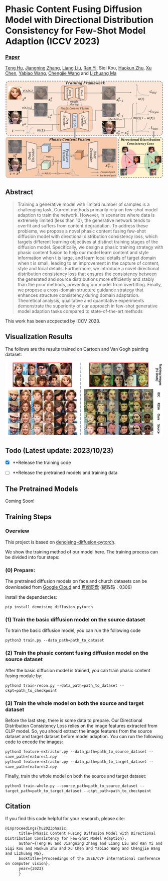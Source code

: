 # Phasic Content Fusing Diffusion Model with Directional Distribution Consistency for Few-Shot Model Adaption (ICCV 2023)

###  [Paper](https://arxiv.org/abs/2309.03729)
<!-- <br> -->
[Teng Hu](https://github.com/sjtuplayer), [Jiangning Zhang](https://zhangzjn.github.io/), [Liang Liu](https://scholar.google.com/citations?hl=zh-CN&user=Kkg3IPMAAAAJ), [Ran Yi](https://yiranran.github.io/), Siqi Kou, [Haokun Zhu](https://github.com/zwandering), [Xu Chen](https://scholar.google.com/citations?hl=zh-CN&user=1621dVIAAAAJ), [Yabiao Wang](https://scholar.google.com/citations?hl=zh-CN&user=xiK4nFUAAAAJ), [Chengjie Wang](https://scholar.google.com/citations?hl=zh-CN&user=fqte5H4AAAAJ) and [Lizhuang Ma](https://dmcv.sjtu.edu.cn/) 
<!-- <br> -->

![image](imgs/framework.jpg)

## Abstract
>Training a generative model with limited number of samples is a challenging task. Current methods primarily rely on few-shot model adaption to train the network. However, in scenarios where data is extremely limited (less than 10), the generative network tends to overfit and suffers from content degradation. To address these problems, we propose a novel phasic content fusing few-shot diffusion model with directional distribution consistency loss, which targets different learning objectives at distinct training stages of the diffusion model. Specifically, we design a phasic training strategy with phasic content fusion to help our model learn content and style information when t is large, and learn local details of target domain when t is small, leading to an improvement in the capture of content, style and local details. Furthermore, we introduce a novel directional distribution consistency loss that ensures the consistency between the generated and source distributions more efficiently and stably than the prior methods, preventing our model from overfitting. Finally, we propose a cross-domain structure guidance strategy that enhances structure consistency during domain adaptation. Theoretical analysis, qualitative and quantitative experiments demonstrate the superiority of our approach in few-shot generative model adaption tasks compared to state-of-the-art methods

This work has been accpected by ICCV 2023.


## Visualization Results

The follows are the results trained on Cartoon and Van Gogh painting dataset:

![image](imgs/visualization%20result.jpg)

## Todo (Latest update: 2023/10/23)
- [x] **Release the training code
- [ ] **Release the pretrained models and training data


## The Pretrained Models

Coming Soon!


## Training Steps


### Overview

This project is based on [denoising-diffusion-pytorch](https://github.com/lucidrains/denoising-diffusion-pytorch).

We show the training method of our model here.
The training process can be divided into four steps:

### (0) Prepare:

The pretrained diffusion models on face and church datasets can be downloaded from [Google Cloud](https://drive.google.com/drive/folders/1fegIkFmdQSYqxCglJAJmk29gMqPVQpkC?usp=sharing) and [百度网盘](https://pan.baidu.com/s/13Dc3sWP3eQfpRVn56s6Fyw) (提取码：0306)

Install the dependencies:

```
pip install denoising_diffusion_pytorch
```


### (1) Train the basic diffusion model on the source dataset


To train the basic diffusion model, you can run the following code
```
python3 train.py --data_path=path_to_dataset 
```

### (2) Train the phasic content fusing diffusion model on the source dataset

After the basic diffusion model is trained, you can train phasic content fusing module by:
```
python3 train-recon.py --data_path=path_to_dataset --ckpt=path_to_checkpoint
```

### (3) Train the whole model on both the source and target dataset

Before the last step, there is some data to prepare. Our Directional Distribution Consistency Loss relies
on the image features extracted from CLIP model. So, you should extract the image features from the source dataset and target dataset before model adaption.
You can run the following code to encode the images:
```
python3 feature-extractor.py --data_path=path_to_source_dataset --save_path=features1.npy
python3 feature-extractor.py --data_path=path_to_target_dataset --save_path=features2.npy
```

Finally, train the whole model on both the source and target dataset:
```
python3 train-whole.py --source_path=path_to_source_dataset --target_path=path_to_target_dataset --ckpt_path=path_to_checkpoint
```

## Citation

If you find this code helpful for your research, please cite:

```
@inproceedings{hu2023phasic,
      title={Phasic Content Fusing Diffusion Model with Directional Distribution Consistency for Few-Shot Model Adaption}, 
      author={Teng Hu and Jiangning Zhang and Liang Liu and Ran Yi and Siqi Kou and Haokun Zhu and Xu Chen and Yabiao Wang and Chengjie Wang and Lizhuang Ma},
      booktitle={Proceedings of the IEEE/CVF international conference on computer vision},
      year={2023}
      }
```